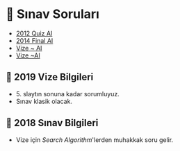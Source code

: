 # 📃 Sınav Soruları

<!--Index-->

- [2012 Quiz AI](2012%20Quiz%20AI.pdf)
- [2014 Final AI](2014%20Final%20AI.pdf)
- [Vize ~ AI](Vize%20~%20AI.pdf)
- [Vize ~AI](Vize%20~AI.pdf)

<!--Index-->

## 📅 2019 Vize Bilgileri

-  5\. slaytın sonuna kadar sorumluyuz.
- Sınav klasik olacak.

## 📅 2018 Sınav Bilgileri

- Vize için *Search Algorithm*'lerden muhakkak soru gelir.
